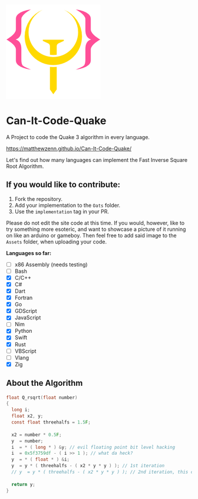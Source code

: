![logo.png](Assets/logo.png)
# Can-It-Code-Quake
A Project to code the Quake 3 algorithm in every language.

<https://matthewzenn.github.io/Can-It-Code-Quake/>

Let's find out how many languages can implement the Fast Inverse Square Root Algorithm. 

## If you would like to contribute:
 1. Fork the repository.
 2. Add your implementation to the ```Oats``` folder.
 3. Use the ```implementation``` tag in your PR.
 
 Please do not edit the site code at this time. If you would, however, like to try something  more esoteric, and want to showcase a picture of it running on like an arduino or gameboy. Then feel free to add said image to the ```Assets``` folder, when uploading your code.

**Languages so far:**
- [ ] x86 Assembly (needs testing)
- [ ] Bash
- [x] C/C++
- [x] C#
- [x] Dart
- [x] Fortran
- [x] Go
- [x] GDScript
- [x] JavaScript
- [ ] Nim
- [x] Python
- [x] Swift
- [x] Rust
- [ ] VBScript
- [ ] Vlang
- [x] Zig

## About the Algorithm
```c 
float Q_rsqrt(float number)
{
  long i;
  float x2, y;
  const float threehalfs = 1.5F;

  x2 = number * 0.5F;
  y  = number;
  i  = * ( long * ) &y; // evil floating point bit level hacking
  i  = 0x5f3759df - ( i >> 1 ); // what da heck?
  y  = * ( float * ) &i;
  y  = y * ( threehalfs - ( x2 * y * y ) ); // 1st iteration
  // y  = y * ( threehalfs - ( x2 * y * y ) ); // 2nd iteration, this can be removed

  return y;
}
```
